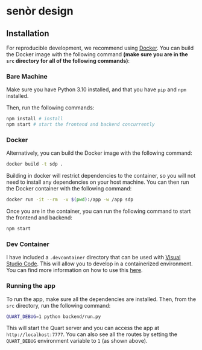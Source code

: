 # senòr design

## Installation

For reproducible development, we recommend using [Docker](https://www.docker.com/).
You can build the Docker image with the following command **(make sure you are in the `src` directory for all of the following commands)**:

### Bare Machine

Make sure you have Python 3.10 installed, and that you have `pip` and `npm` installed.

Then, run the following commands:

```bash
npm install # install
npm start # start the frontend and backend concurrently
```

### Docker

Alternatively, you can build the Docker image with the following command:

```bash
docker build -t sdp .
```

Building in docker will restrict dependencies to the container, so you will not need to install any dependencies on your host machine.
You can then run the Docker container with the following command:

```bash
docker run -it --rm  -v $(pwd):/app -w /app sdp
```

Once you are in the container, you can run the following command to start the frontend and backend:

```bash
npm start
```

### Dev Container

I have included a `.devcontainer` directory that can be used with [Visual Studio Code](https://code.visualstudio.com/). This will allow you to develop in a containerized environment. You can find more information on how to use this [here](https://code.visualstudio.com/docs/remote/containers).

### Running the app

To run the app, make sure all the dependencies are installed. Then, from the `src` directory, run the following command:

```bash
QUART_DEBUG=1 python backend/run.py
```

This will start the Quart server and you can access the app at `http://localhost:7777`. You can also see all the routes by setting the `QUART_DEBUG` environment variable to `1` (as shown above).

